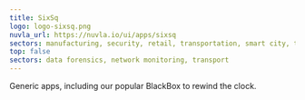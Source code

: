 ```yaml
---
title: SixSq
logo: logo-sixsq.png
nuvla_url: https://nuvla.io/ui/apps/sixsq
sectors: manufacturing, security, retail, transportation, smart city, telco
top: false
sectors: data forensics, network monitoring, transport 
---
```


Generic apps, including our popular BlackBox to rewind the clock.
